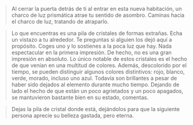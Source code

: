 >Al cerrar la puerta detrás de ti al entrar en esta nueva habitación, un charco de luz prismática atrae tu sentido de asombro.  Caminas hacia el charco de luz, tratando de atraparlo.
  
 >Lo que encuentras es una pila de cristales de formas extrañas.  Echa un vistazo a tu alrededor.  Te preguntas si alguien los dejó aquí a propósito.  Coges uno y lo sostienes a la poca luz que hay.  Nada espectacular en la primera impresión.  De hecho, no es una gran impresión en absoluto.  Lo único notable de estos cristales es el hecho de que venían en una multitud de colores.  Además, descolorido por el tiempo, se pueden distinguir algunos colores distintivos: rojo, blanco, verde, morado, incluso uno azul.  Todavía son brillantes a pesar de haber sido dejados al elemento durante mucho tiempo.  Dejando de lado el hecho de que están un poco agrietados y un poco apagados, se mantuvieron bastante bien en su estado, comentas.
  
 > Dejas la pila de cristal donde está, dejándolos para que la siguiente persona aprecie su belleza gastada, pero eterna.
